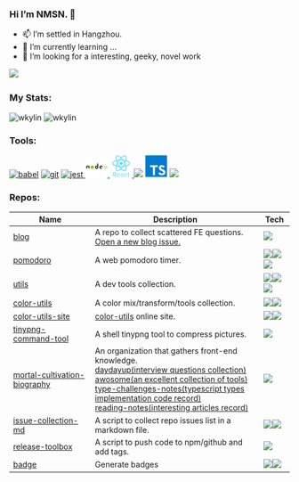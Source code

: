 ### Hi I’m NMSN. 👋

- 📫 I’m settled in Hangzhou.
- 🌱 I’m currently learning ...
- 🤔 I’m looking for a interesting, geeky, novel work

![](https://komarev.com/ghpvc/?username=nmsn)

### My Stats:

<div>
  <img width="340px" height="156" src="https://github-readme-stats.vercel.app/api/top-langs?username=nmsn&show_icons=true&locale=en&layout=compact" alt="wkylin" />
  <img  width="400px" src="https://github-readme-stats.vercel.app/api?username=nmsn&show_icons=true&locale=en" alt="wkylin" />
</div>

### Tools:

<p align="left">
  <a href="https://babeljs.io/" target="_blank"> <img src="https://www.vectorlogo.zone/logos/babeljs/babeljs-icon.svg" alt="babel" width="40" height="40"/></a>
  <a href="https://git-scm.com/" target="_blank"> <img src="https://www.vectorlogo.zone/logos/git-scm/git-scm-icon.svg" alt="git" width="40" height="40"/></a>
  <a href="https://jestjs.io" target="_blank"> <img src="https://www.vectorlogo.zone/logos/jestjsio/jestjsio-icon.svg" alt="jest" width="40" height="40"/> </a> 
  <a href="https://nodejs.org" target="_blank"> <img src="https://raw.githubusercontent.com/devicons/devicon/master/icons/nodejs/nodejs-original-wordmark.svg" alt="nodejs" width="40" height="40"/> </a>
  <a href="https://reactjs.org/" target="_blank"> <img src="https://raw.githubusercontent.com/devicons/devicon/master/icons/react/react-original-wordmark.svg" alt="react" width="40" height="40"/> </a>
  <a href="https://redux.js.org" target="_blank"><img width="40" src="https://cdn.jsdelivr.net/gh/devicons/devicon/icons/nextjs/nextjs-original.svg" /></a>
  <a href="https://www.typescriptlang.org/" target="_blank"><img src="https://raw.githubusercontent.com/devicons/devicon/master/icons/typescript/typescript-original.svg" alt="typescript" width="40" height="40"/></a> <a href="https://webpack.js.org" target="_blank"> <img src="https://cdn.jsdelivr.net/gh/devicons/devicon/icons/webpack/webpack-original.svg" width="40"/></a>
</p>

### Repos:

| Name                                                                                     | Description                                                                                                                                                                                                                                                                                                                                                                                                                                                                                                                            | Tech                                                                                                                                                                                                                                                                                                                                                        |
| ---------------------------------------------------------------------------------------- | -------------------------------------------------------------------------------------------------------------------------------------------------------------------------------------------------------------------------------------------------------------------------------------------------------------------------------------------------------------------------------------------------------------------------------------------------------------------------------------------------------------------------------------- | ----------------------------------------------------------------------------------------------------------------------------------------------------------------------------------------------------------------------------------------------------------------------------------------------------------------------------------------------------------- |
| [blog](https://github.com/nmsn/blog)                                                     | A repo to collect scattered FE questions.  <br/> [Open a new blog issue.](https://github.com/nmsn/blog/issues/new)                                                                                                                                                                                                                                                                                                                                                                                                                     | <img src="https://img.shields.io/badge/-Markdown-000000?logo=Markdown&logoColor=white&style=flat" />                                                                                           |
| [pomodoro](https://github.com/nmsn/pomodoro)                                             | A web pomodoro timer.                                                                                                                                                                                                                                                                                                                                                                                                                                                                                                                  | <img src="https://img.shields.io/badge/-Next.js-000000?logo=Next.js&logoColor=white&style=flat" /><img src="https://img.shields.io/badge/-TypeScript-3178C6?logo=TypeScript&logoColor=white&style=flat" /><img src="https://img.shields.io/badge/-Tailwind CSS-06B6D4?logo=Tailwind%20CSS&logoColor=white&style=flat" /> |
| [utils](https://github.com/nmsn/utils)                                                   | A dev tools collection.                                                                                                                                                                                                                                                                                                                                                                                                                                                                                                                | <img src="https://img.shields.io/badge/-React-61DAFB?logo=React&logoColor=white&style=flat" /><img src="https://img.shields.io/badge/-TypeScript-3178C6?logo=TypeScript&logoColor=white&style=flat" /><img src="https://img.shields.io/badge/-Jest-C21325?logo=Jest&logoColor=white&style=flat" />                               |
| [color-utils](https://github.com/nmsn/color-utils)                                       | A color mix/transform/tools collection.                                                                                                                                                                                                                                                                                                                                                                                                                                                                                                | <img src="https://img.shields.io/badge/-TypeScript-3178C6?logo=TypeScript&logoColor=white&style=flat" /><img src="https://img.shields.io/badge/-Jest-C21325?logo=Jest&logoColor=white&style=flat" />                                                                                                                                             |
| [color-utils-site](https://github.com/nmsn/color-utils-site)                             | [color-utils](https://github.com/nmsn/color-utils) online site.                                                                                                                                                                                                                                                                                                                                                                                                                                                                        | <img src="https://img.shields.io/badge/-Next.js-000000?logo=Next.js&logoColor=white&style=flat" /><img src="https://img.shields.io/badge/-StyledComponents-DB7093?logo=styled-components&logoColor=white&style=flat" />                                                                                                                                                                                                                                                     |
| [tinypng-command-tool](https://github.com/nmsn/tinypng-command-tool/blob/main/README.md) | A shell tinypng tool to compress pictures.                                                                                                                                                                                                                                                                                                                                                                                                                                                                                             | <img src="https://img.shields.io/badge/-Node.js-339933?logo=Node.js&logoColor=white&style=flat" />                                                                                                                                                                                                                                                      |
| [mortal-cultivation-biography](https://github.com/mortal-cultivation-biography)          | An organization that gathers front-end knowledge. <br/>[daydayup(interview questions collection)](https://github.com/mortal-cultivation-biography/daydayup) <br/> [awosome(an excellent collection of tools)](https://github.com/mortal-cultivation-biography/awosome)<br/>[type-challenges-notes(typescript types implementation code record)](https://github.com/mortal-cultivation-biography/type-challenges-notes)<br/>[reading-notes(interesting articles record)](https://github.com/mortal-cultivation-biography/reading-notes) |                                                                                                                                             <img src="https://img.shields.io/badge/-Markdown-000000?logo=Markdown&logoColor=white&style=flat" />                                                                                                                                                                                                               |
| [issue-collection-md](https://github.com/nmsn/issue-collection-md)                       | A script to collect repo issues list in a markdown file.                                                                                                                                                                                                                                                                                                                                                                                                                                                                               | <img src="https://img.shields.io/badge/-Node.js-339933?logo=Node.js&logoColor=white&style=flat" /><img src="https://img.shields.io/badge/-Markdown-000000?logo=Markdown&logoColor=white&style=flat" />                                                                                                                                                                                                                                                      |
| [release-toolbox](https://github.com/nmsn/release-toolbox)                               | A script to push code to npm/github and add tags.                                                                                                                                                                                                                                                                                                                                                                                                                                                                                      | <img src="https://img.shields.io/badge/-Node.js-339933?logo=Node.js&logoColor=white&style=flat" />                                                                                                                                                                                                                                                      |
| [badge](https://github.com/nmsn/badge)                                                   | Generate badges                                                                                                                                                                                                                                                                                                                                                                                                                                                                                                                        | <img src="https://img.shields.io/badge/-Node.js-339933?logo=Node.js&logoColor=white&style=flat" /><img src="https://img.shields.io/badge/-Markdown-000000?logo=Markdown&logoColor=white&style=flat" />                                                                                                                                                                                                                                                      |
<!--
**nmsn/nmsn** is a ✨ _special_ ✨ repository because its `README.md` (this file) appears on your GitHub profile.

Here are some ideas to get you started:

- 🔭 I’m currently working on ...
- 🌱 I’m currently learning ...
- 👯 I’m looking to collaborate on ...
- 🤔 I’m looking for help with ...
- 💬 Ask me about ...
- 📫 How to reach me: ...
- 😄 Pronouns: ...
- ⚡ Fun fact: ...
-->



